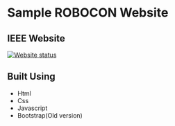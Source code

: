 # **Sample ROBOCON Website**

## IEEE Website

[![Website status](https://img.shields.io/website-up-down-green-red/https/https://ieeerobocon.000webhostapp.com/)](https://ieeerobocon.000webhostapp.com/)

## Built Using
- Html
- Css
- Javascript
- Bootstrap(Old version)
